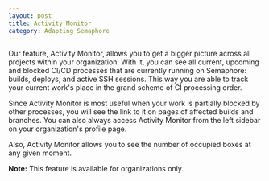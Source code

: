 ```yaml
---
layout: post
title: Activity Monitor
category: Adapting Semaphore
---
```


Our feature, Activity Monitor, allows you to get a bigger picture across all
projects within your organization. With it, you can see all current, upcoming and
blocked CI/CD processes that are currently running on Semaphore: builds, deploys,
and active SSH sessions. This way you are able to track your current work's place
in the grand scheme of CI processing order.

Since Activity Monitor is most useful when your work is partially blocked by other
processes, you will see the link to it on pages of affected builds and branches.
You can also always access Activity Monitor from the left sidebar on your
organization's profile page.

Also, Activity Monitor allows you to see the number of occupied boxes at any given
moment.

__Note:__
This feature is available for organizations only.
